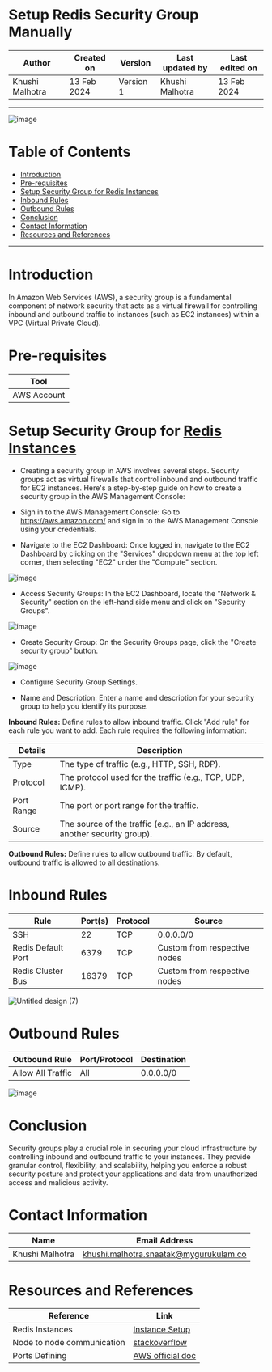 # Setup Redis Security Group Manually

|   Author        |  Created on   |  Version   | Last updated by  | Last edited on |
| --------------- | --------------| -----------|----------------- | -------------- |
| Khushi Malhotra |  13 Feb 2024  |  Version 1 | Khushi Malhotra  | 13 Feb 2024    |
***

![image](https://github.com/CodeOps-Hub/Documentation/assets/156056460/a51bc5e5-03c8-4f5c-a36a-8ee2ccc2af5e)

# Table of Contents
- [Introduction](https://github.com/CodeOps-Hub/Documentation/blob/main/Infra/Manual/Redis_Setup/Security_Group/README.md#introduction)
- [Pre-requisites](https://github.com/CodeOps-Hub/Documentation/blob/main/Infra/Manual/Redis_Setup/Security_Group/README.md#pre-requisites)
- [Setup Security Group for Redis Instances](https://github.com/CodeOps-Hub/Documentation/blob/main/Infra/Manual/Redis_Setup/Security_Group/README.md#setup-security-group-for-redis-instances)
- [Inbound Rules](https://github.com/CodeOps-Hub/Documentation/blob/main/Infra/Manual/Redis_Setup/Security_Group/README.md#inbound-rules)
- [Outbound Rules](https://github.com/CodeOps-Hub/Documentation/blob/main/Infra/Manual/Redis_Setup/Security_Group/README.md#outbound-rules)
- [Conclusion](https://github.com/CodeOps-Hub/Documentation/blob/main/Infra/Manual/Redis_Setup/Security_Group/README.md#conclusion)
- [Contact Information](https://github.com/CodeOps-Hub/Documentation/blob/main/Infra/Manual/Redis_Setup/Security_Group/README.md#contact-information)
- [Resources and References](https://github.com/CodeOps-Hub/Documentation/blob/main/Infra/Manual/Redis_Setup/Security_Group/README.md#resources-and-references)
***
# Introduction
In Amazon Web Services (AWS), a security group is a fundamental component of network security that acts as a virtual firewall for controlling inbound and outbound traffic to instances (such as EC2 instances) within a VPC (Virtual Private Cloud).

# Pre-requisites
| Tool         |  
|--------------|
| AWS Account  |

# Setup Security Group for [Redis Instances](https://github.com/CodeOps-Hub/Documentation/blob/main/Infra/Manual/Redis_Setup/Instances/README.md)
 
- Creating a security group in AWS involves several steps. Security groups act as virtual firewalls that control inbound and outbound traffic for EC2 instances. Here's a step-by-step guide on how to create a security group in the AWS Management Console:

- Sign in to the AWS Management Console: Go to https://aws.amazon.com/ and sign in to the AWS Management Console using your credentials.

- Navigate to the EC2 Dashboard: Once logged in, navigate to the EC2 Dashboard by clicking on the "Services" dropdown menu at the top left corner, then selecting "EC2" under the "Compute" section.

![image](https://github.com/CodeOps-Hub/Documentation/assets/156056460/ad003bc7-1ae3-4462-8bb7-d35c65f27a86)

- Access Security Groups: In the EC2 Dashboard, locate the "Network & Security" section on the left-hand side menu and click on "Security Groups".

![image](https://github.com/CodeOps-Hub/Documentation/assets/156056460/ed088675-90ab-470d-8119-d8125e3395a5)


- Create Security Group: On the Security Groups page, click the "Create security group" button.

![image](https://github.com/CodeOps-Hub/Documentation/assets/156056460/0e1b169c-9f13-437c-9b0c-a2577e3939af)


- Configure Security Group Settings.

- Name and Description: Enter a name and description for your security group to help you identify its purpose.

**Inbound Rules:** Define rules to allow inbound traffic. Click "Add rule" for each rule you want to add. Each rule requires the following information:

| Details       | Description                                                       |
|---------------|-------------------------------------------------------------------|
| Type          | The type of traffic (e.g., HTTP, SSH, RDP).                       |
| Protocol      | The protocol used for the traffic (e.g., TCP, UDP, ICMP).         |
| Port Range    | The port or port range for the traffic.                           |
| Source        | The source of the traffic (e.g., an IP address, another security group). |

**Outbound Rules:** Define rules to allow outbound traffic. By default, outbound traffic is allowed to all destinations. 

# Inbound Rules

| Rule                 | Port(s)   | Protocol | Source                        |
|----------------------|-----------|----------|-------------------------------|
| SSH                  | 22        | TCP      | 0.0.0.0/0                     |
| Redis Default Port   | 6379      | TCP      | Custom from respective nodes  |
| Redis Cluster Bus    | 16379     | TCP      | Custom from respective nodes  |

![Untitled design (7)](https://github.com/CodeOps-Hub/Documentation/assets/156056460/1e9e5aa9-d0a5-4ab3-99bf-67cb5ed580cd)

# Outbound Rules

| Outbound Rule        | Port/Protocol | Destination       |
|----------------------|---------------|-------------------|
| Allow All Traffic    | All           | 0.0.0.0/0         |

![image](https://github.com/CodeOps-Hub/Documentation/assets/156056460/9805e414-1db4-4443-a024-6175b9f60e3f)

 # Conclusion
Security groups play a crucial role in securing your cloud infrastructure by controlling inbound and outbound traffic to your instances. They provide granular control, flexibility, and scalability, helping you enforce a robust security posture and protect your applications and data from unauthorized access and malicious activity.

# Contact Information
| Name            | Email Address                        |
|-----------------|--------------------------------------|
| Khushi Malhotra | khushi.malhotra.snaatak@mygurukulam.co |

# Resources and References 
| Reference | Link |
|-----------|------|
| Redis Instances | [Instance Setup](https://github.com/CodeOps-Hub/Documentation/blob/main/Infra/Manual/Redis_Setup/Instances/README.md)|
| Node to node communication | [stackoverflow](https://stackoverflow.com/questions/39568561/how-to-solve-redis-cluster-waiting-for-the-cluster-to-join-issue)|
|  Ports Defining          |  [AWS official doc](https://repost.aws/questions/QUeQOeMFtxRNmgYfQD3cHR2Q/should-i-open-the-port-16379-bus-port-for-aws-elasticache-for-redis)
